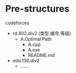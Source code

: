 # Pre-structures

codeforces

- rd.802.div2 (类型.编号.等级)
    - A.Optimal Path
        - A.cpp
        - A.exe
        - README.md
- edu.130.div2
    - ……

